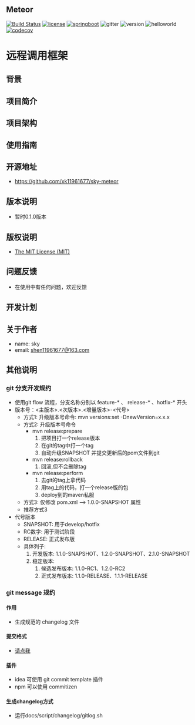## Meteor

[![Build Status](https://travis-ci.org/xk11961677/framework.svg?branch=master)](https://travis-ci.org/xk11961677/framework)
[![license](https://img.shields.io/badge/license-mit-ff69b4.svg)](https://mit-license.org/license.html)
[![springboot](https://img.shields.io/badge/springboot-2.1.4.RELEASE-orange.svg)](https://spring.io/projects/spring-boot)
![gitter](https://img.shields.io/gitter/room/sky-docs/community)
![version](https://img.shields.io/badge/version-0.1.0-blueviolet.svg)
![helloworld](https://img.shields.io/badge/hello-world-blue)
[![codecov](https://codecov.io/gh/xk11961677/framework/branch/master/graph/badge.svg)](https://codecov.io/gh/xk11961677/framework)

远程调用框架
===


背景
---


项目简介
---


项目架构
---


使用指南
---

开源地址
---
* https://github.com/xk11961677/sky-meteor

版本说明
---
* 暂时0.1.0版本

版权说明
---
* [The MIT License (MIT)](LICENSE)



问题反馈
---
* 在使用中有任何问题，欢迎反馈

开发计划
---

关于作者
---
* name:  sky 
* email: shen11961677@163.com

## 其他说明

### git 分支开发规约
- 使用git flow 流程，分支名称分别以 feature-* 、 release-* 、hotfix-* 开头
- 版本号：<主版本>.<次版本>.<增量版本>-<代号>
   -  方式1: 升级版本号命令: mvn versions:set -DnewVersion=x.x.x
   -  方式2: 升级版本号命令
        -  mvn release:prepare  
            1. 把项目打一个release版本
            2. 在git的tag中打一个tag
            3. 自动升级SNAPSHOT 并提交更新后的pom文件到git
        -  mvn release:rollback
            1. 回滚,但不会删除tag
        -  mvn release:perform  
            1. 去git的tag上拿代码
            2. 用tag上的代码，打一个release版的包 
            3. deploy到的maven私服
   -  方式3: 仅修改 pom.xml --> <revision>1.0.0-SNAPSHOT</revision> 属性
   -  推荐方式3
- 代号版本
    - SNAPSHOT: 用于develop/hotfix
    - RC数字: 用于测试阶段
    - RELEASE: 正式发布版
    - 具体列子:
        1. 开发版本: 1.1.0-SNAPSHOT、1.2.0-SNAPSHOT、2.1.0-SNAPSHOT
        2. 稳定版本:
            1. 候选发布版本: 1.1.0-RC1、1.2.0-RC2
            2. 正式发布版本: 1.1.0-RELEASE、1.1.1-RELEASE

### git message 规约
#### 作用
* 生成规范的 changelog 文件
#### 提交格式
* [请点我](docs/script/changelog/commit.md)
#### 插件
* idea 可使用 git commit template 插件
* npm 可以使用 commitizen

#### 生成changelog方式
* 运行docs/script/changelog/gitlog.sh


